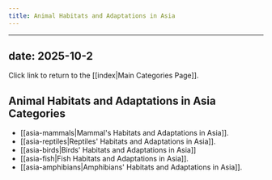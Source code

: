 ```yaml
---
title: Animal Habitats and Adaptations in Asia
---
```

---
date: 2025-10-2
---
Click link to return to the [[index|Main Categories Page]].
## Animal Habitats and Adaptations in Asia Categories

- [[asia-mammals|Mammal's Habitats and Adaptations in Asia]].
- [[asia-reptiles|Reptiles' Habitats and Adaptations in Asia]].
- [[asia-birds|Birds' Habitats and Adaptations in Asia]]
- [[asia-fish|Fish Habitats and Adaptations in Asia]].
- [[asia-amphibians|Amphibians' Habitats and Adaptations in Asia]].